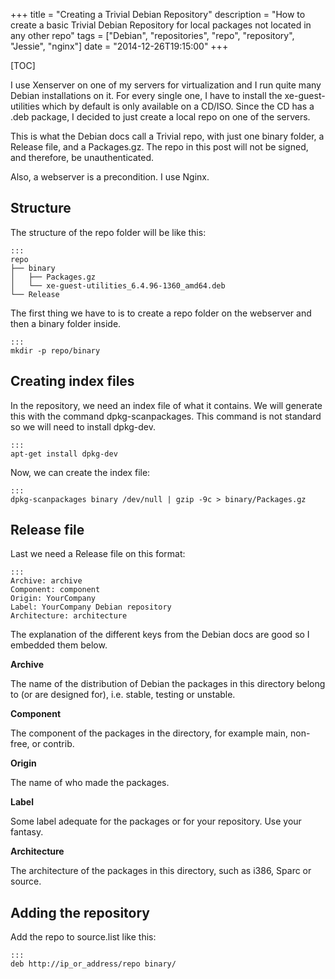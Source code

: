 +++
title = "Creating a Trivial Debian Repository"
description = "How to create a basic Trivial Debian Repository for local packages not located in any other repo"
tags = ["Debian", "repositories", "repo", "repository", "Jessie", "nginx"]
date = "2014-12-26T19:15:00"
+++

[TOC]

I use Xenserver on one of my servers for virtualization and I run quite many Debian installations on it. For every single one, I have to install the xe-guest-utilities which by default is only available on a CD/ISO. Since the CD has a .deb package, I decided to just create a local repo on one of the servers.

This is what the Debian docs call a Trivial repo, with just one binary folder, a Release file, and a Packages.gz. The repo in this post will not be signed, and therefore, be unauthenticated.

Also, a webserver is a precondition. I use Nginx.

## Structure
The structure of the repo folder will be like this:

    :::
    repo
    ├── binary
    │   ├── Packages.gz
    │   └── xe-guest-utilities_6.4.96-1360_amd64.deb
    └── Release

The first thing we have to is to create a repo folder on the webserver and then a binary folder inside.

    :::
    mkdir -p repo/binary

## Creating index files
In the repository, we need an index file of what it contains. We will generate this with the command dpkg-scanpackages. This command is not standard so we will need to install dpkg-dev.

    :::
    apt-get install dpkg-dev

Now, we can create the index file:

    :::
    dpkg-scanpackages binary /dev/null | gzip -9c > binary/Packages.gz

## Release file
Last we need a Release file on this format:

    :::
    Archive: archive
    Component: component
    Origin: YourCompany
    Label: YourCompany Debian repository
    Architecture: architecture

The explanation of the different keys from the Debian docs are good so I embedded them below.

**Archive**

The name of the distribution of Debian the packages in this directory belong to (or are designed for), i.e. stable, testing or unstable.

**Component**

The component of the packages in the directory, for example main, non-free, or contrib.

**Origin**

The name of who made the packages.

**Label**

Some label adequate for the packages or for your repository. Use your fantasy.

**Architecture**

The architecture of the packages in this directory, such as i386, Sparc or source.

## Adding the repository
Add the repo to source.list like this:

    :::
    deb http://ip_or_address/repo binary/
